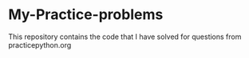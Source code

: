 # My-Practice-problems
This repository contains the code that I have solved for questions from practicepython.org
